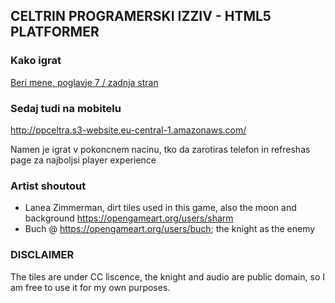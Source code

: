 ## CELTRIN PROGRAMERSKI IZZIV - HTML5 PLATFORMER

   
### Kako igrat

[Beri mene, poglavje 7 / zadnja stran](https://github.com/pecarprimoz/PP_CELTRA_GAME/blob/master/celtra_porocilo_pecar.pdf)

### Sedaj tudi na mobitelu

http://ppceltra.s3-website.eu-central-1.amazonaws.com/

Namen je igrat v pokoncnem nacinu, tko da zarotiras telefon in refreshas page za najboljsi player experience

### Artist shoutout

 * Lanea Zimmerman, dirt tiles used in this game, also the moon and background https://opengameart.org/users/sharm
 * Buch @ https://opengameart.org/users/buch; the knight as the enemy

### DISCLAIMER

The tiles are under CC liscence, the knight and audio are public domain, so I am free to use it for my own purposes.
